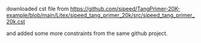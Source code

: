 downloaded cst file from
https://github.com/sipeed/TangPrimer-20K-example/blob/main/Litex/sipeed_tang_primer_20k/src/sipeed_tang_primer_20k.cst

and added some more constraints from the same github project.
